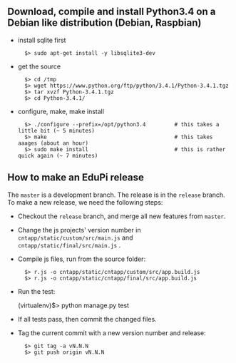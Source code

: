 ## Download, compile and install Python3.4 on a Debian like distribution (Debian, Raspbian)

- install sqlite first

        $> sudo apt-get install -y libsqlite3-dev
        
- get the source

        $> cd /tmp
        $> wget https://www.python.org/ftp/python/3.4.1/Python-3.4.1.tgz
        $> tar xvzf Python-3.4.1.tgz
        $> cd Python-3.4.1/

- configure, make, make install

        $> ./configure --prefix=/opt/python3.4         # this takes a little bit (~ 5 minutes)
        $> make                                        # this takes aaages (about an hour)
        $> sudo make install                           # this is rather quick again (~ 7 minutes)


## How to make an EduPi release

The `master` is a development branch. The release is in the `release` branch.
To make a new release, we need the following steps:

- Checkout the `release` branch, and merge all new features from `master`.

- Change the js projects' version number in `cntapp/static/custom/src/main.js`
and `cntapp/static/final/src/main.js` .

- Compile js files, run from the source folder:

        $> r.js -o cntapp/static/cntapp/custom/src/app.build.js
        $> r.js -o cntapp/static/cntapp/final/src/app.build.js

- Run the test:

    (virtualenv)$> python manage.py test

- If all tests pass, then commit the changed files.

- Tag the current commit with a new version number and release:

        $> git tag -a vN.N.N
        $> git push origin vN.N.N
